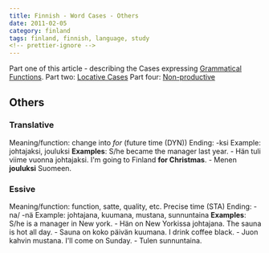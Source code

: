 ```yaml
---
title: Finnish - Word Cases - Others
date: 2011-02-05
category: finland
tags: finland, finnish, language, study
<!-- prettier-ignore -->
---
```


Part one of this article - describing the Cases expressing
[Grammatical Functions](https://guldmyr.com/finnish-word-cases-grammatical-function "grammatical functions").
Part two:
[Locative Cases](https://guldmyr.com/finnish-word-cases-locative-expressing-place "locative cases")
Part four:
[Non-productive](../finnish-word-cases-non-productive-cases "non-productive")

## Others

### Translative

Meaning/function: change into _for_ (future time (DYN)) Ending: -ksi Example:
johtajaksi, jouluksi **Examples**: S/he became the manager last year. - Hän tuli
viime vuonna johtajaksi. I'm going to Finland **for Christmas**. - Menen
**jouluksi** Suomeen.

### Essive

Meaning/function: function, satte, quality, etc. Precise time (STA) Ending: -na/
-nä Example: johtajana, kuumana, mustana, sunnuntaina **Examples**: S/he is a
manager in New york. - Hän on New Yorkissa johtajana. The sauna is hot all
day. - Sauna on koko päivän kuumana. I drink coffee black. - Juon kahvin
mustana. I'll come on Sunday. - Tulen sunnuntaina.
